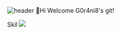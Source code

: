 ![header](https://capsule-render.vercel.app/api?type=Waving&color=Black&height=300&section=header&text=Introduce%20me&fontSize=90)
👋Hi Welcome G0r4ni8's git!

Skil
<img src="https://img.shields.io/badge/C-A8B9CC?style=flat-square&logo=Android&logoColor=white"/>
